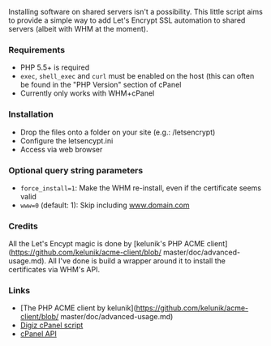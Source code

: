 


Installing software on shared servers isn't a possibility. This little script aims to provide a simple way to add Let's Encrypt SSL automation to shared servers (albeit with WHM at the moment). 


### Requirements

- PHP 5.5+ is required
- ```exec```, ```shell_exec``` and ```curl``` must be enabled on the host (this can often be found in the "PHP Version" section of cPanel
- Currently only works with WHM+cPanel


### Installation

- Drop the files onto a folder on your site (e.g.: /letsencrypt)
- Configure the letsencypt.ini
- Access via web browser


### Optional query string parameters

- ```force_install=1```: Make the WHM re-install, even if the certificate seems valid
- ```www=0``` (default: 1): Skip including www.domain.com


### Credits 

All the Let's Encypt magic is done by  [kelunik's PHP ACME client](https://github.com/kelunik/acme-client/blob/
master/doc/advanced-usage.md). All I've done is build a wrapper around it to install the certificates via WHM's API. 

### Links

- [The PHP ACME client by kelunik](https://github.com/kelunik/acme-client/blob/
master/doc/advanced-usage.md)
- [Digiz cPanel script](https://digitz.org/blog/lets-encrypt-cpanel-script/)
- [cPanel API](https://documentation.cpanel.net/display/SDK/Guide+to+WHM+API+1)


	